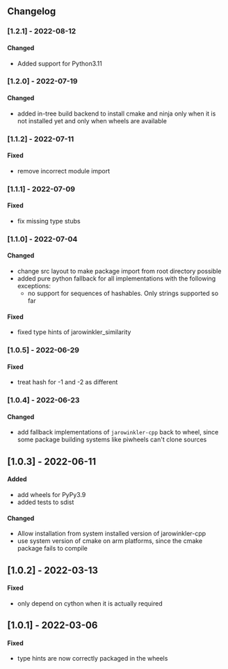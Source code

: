 ## Changelog

### [1.2.1] - 2022-08-12
#### Changed
- Added support for Python3.11

### [1.2.0] - 2022-07-19
#### Changed
- added in-tree build backend to install cmake and ninja only when it is not installed yet
  and only when wheels are available

### [1.1.2] - 2022-07-11
#### Fixed
- remove incorrect module import

### [1.1.1] - 2022-07-09
#### Fixed
- fix missing type stubs

### [1.1.0] - 2022-07-04
#### Changed
- change src layout to make package import from root directory possible
- added pure python fallback for all implementations with the following exceptions:
  - no support for sequences of hashables. Only strings supported so far

#### Fixed
- fixed type hints of jarowinkler_similarity

### [1.0.5] - 2022-06-29
#### Fixed
- treat hash for -1 and -2 as different

### [1.0.4] - 2022-06-23
#### Changed
- add fallback implementations of `jarowinkler-cpp` back to wheel,
  since some package building systems like piwheels can't clone sources

## [1.0.3] - 2022-06-11
#### Added
- add wheels for PyPy3.9
- added tests to sdist

#### Changed
- Allow installation from system installed version of jarowinkler-cpp
- use system version of cmake on arm platforms, since the cmake package fails to compile

## [1.0.2] - 2022-03-13
#### Fixed
- only depend on cython when it is actually required

## [1.0.1] - 2022-03-06
#### Fixed
- type hints are now correctly packaged in the wheels
